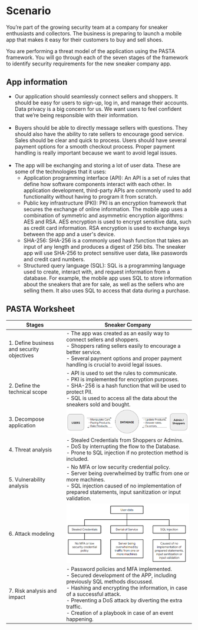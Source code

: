 # Scenario
You’re part of the growing security team at a company for sneaker enthusiasts and collectors. The business is preparing to launch a mobile app that makes it easy for their customers to buy and sell shoes.

You are performing a threat model of the application using the PASTA framework. You will go through each of the seven stages of the framework to identify security requirements for the new sneaker company app.

## App information
- Our application should seamlessly connect sellers and shoppers. It should be easy for users to sign-up, log in, and manage their accounts. Data privacy is a big concern for us. We want users to feel confident that we’re being responsible with their information.<br><br>
- Buyers should be able to directly message sellers with questions. They should also have the ability to rate sellers to encourage good service. Sales should be clear and quick to process. Users should have several payment options for a smooth checkout process. Proper payment handling is really important because we want to avoid legal issues.<br><br>
- The app will be exchanging and storing a lot of user data. These are some of the technologies that it uses:
  - Application programming interface (API): An API is a set of rules that define how software components interact with each other. In application development, third-party APIs are commonly used to add functionality without having to program it from scratch.
  - Public key infrastructure (PKI): PKI is an encryption framework that secures the exchange of online information. The mobile app uses a combination of symmetric and asymmetric encryption algorithms: AES and RSA. AES encryption is used to encrypt sensitive data, such as credit card information. RSA encryption is used to exchange keys between the app and a user's device.
  - SHA-256: SHA-256 is a commonly used hash function that takes an input of any length and produces a digest of 256 bits. The sneaker app will use SHA-256 to protect sensitive user data, like passwords and credit card numbers.
  - Structured query language (SQL): SQL is a programming language used to create, interact with, and request information from a database. For example, the mobile app uses SQL to store information about the sneakers that are for sale, as well as the sellers who are selling them. It also  uses SQL to access that data during a purchase.<br>

## PASTA Worksheet
| Stages | Sneaker Company |
|--      |--               |
| 1. Define business and security objectives | - The app was created as an easily way to connect sellers and shoppers.<br>- Shoppers rating sellers easily to encourage a better service.<br>- Several payment options and proper payment handling is crucial to avoid legal issues. |
| 2. Define the technical scope | - API is used to set the rules to communicate.<br>- PKI is implemented for encryption purposes.<br>- SHA-256 is a hash function that will be used to protect PII.<br>- SQL is used to access all the data about the sneakers sold and bought. |
| 3. Decompose application | ![PASTA_diagram](https://github.com/Cr1msonPho3nix/Asset_Management/blob/main/img/PASTA%20Framework/1.1.PASTA_dataflow_diagram.PNG) |
| 4. Threat analysis | - Stealed Credentials from Shoppers or Admins.<br>- DoS by interrupting the flow to the Database.<br>- Prone to SQL injection if no protection method is included. |
| 5. Vulnerability analysis | - No MFA or low security credential policy.<br>- Server being overwhelmed by traffic from one or more machines.<br>- SQL injection caused of no implementation of prepared statements, input sanitization or input validation.  |
| 6. Attack modeling | ![PASTA_attack_tree](https://github.com/Cr1msonPho3nix/Asset_Management/blob/main/img/PASTA%20Framework/2.1.PASTA_attack_tree.PNG) |
| 7. Risk analysis and impact | - Password policies and MFA implemented.<br>- Secured development of the APP, including previously SQL methods discussed.<br>- Hashing and encrypting the information, in case of a successful attack.<br>- Preventing a DoS attack by diverting the extra traffic. <br>- Creation of a playbook in case of an event happening. |